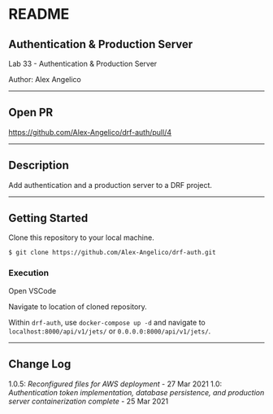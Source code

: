# README

## Authentication & Production Server

Lab 33 - Authentication & Production Server

Author: Alex Angelico

----

## Open PR

https://github.com/Alex-Angelico/drf-auth/pull/4

----

## Description

Add authentication and a production server to a DRF project.

----

## Getting Started

Clone this repository to your local machine.

```
$ git clone https://github.com/Alex-Angelico/drf-auth.git
```

### Execution

Open VSCode

Navigate to location of cloned repository.

Within `drf-auth`, use `docker-compose up -d` and navigate to `localhost:8000/api/v1/jets/` or `0.0.0.0:8000/api/v1/jets/`.

----

## Change Log

1.0.5: *Reconfigured files for AWS deployment* - 27 Mar 2021
1.0: *Authentication token implementation, database persistence, and production server containerization complete* - 25 Mar 2021
